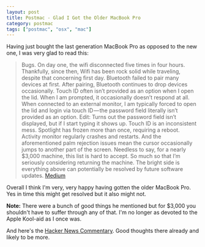 ```yaml
---
layout: post
title: Postmac - Glad I Got the Older MacBook Pro
category: postmac
tags: ["postmac", "osx", "mac"]
---
```

Having just bought the last generation MacBook Pro as opposed to the new one, I was very glad to read this:

> Bugs. On day one, the wifi disconnected five times in four hours. Thankfully, since then, Wifi has been rock solid while traveling, despite that concerning first day. Bluetooth failed to pair many devices at first. After pairing, Bluetooth continues to drop devices occasionally. Touch ID often isn’t provided as an option when I open the lid. When I am prompted, it occasionally doesn’t respond at all. When connected to an external monitor, I am typically forced to open the lid and login via touch ID — the password field literally isn’t provided as an option. Edit: Turns out the password field isn’t displayed, but if I start typing it shows up. Touch ID is an inconsistent mess. Spotlight has frozen more than once, requiring a reboot. Activity monitor regularly crashes and restarts. And the aforementioned palm rejection issues mean the cursor occasionally jumps to another part of the screen.
> Needless to say, for a nearly $3,000 machine, this list is hard to accept. So much so that I’m seriously considering returning the machine. The bright side is everything above can potentially be resolved by future software updates.
> [Medium](https://medium.com/@housecor/a-week-with-the-new-macbook-pro-with-touch-pad-126eebb89ac#.h6qw1ha55)

Overall I think I'm very, very happy having gotten the older MacBook Pro.  Yes in time this might get resolved but it also might not.

**Note:** There were a bunch of good things he mentioned but for $3,000 you shouldn't have to suffer through any of that.  I'm no longer as devoted to the Apple Kool-aid as I once was.

And here's the [Hacker News Commentary](https://news.ycombinator.com/item?id=13043422).  Good thoughts there already and likely to be more.
